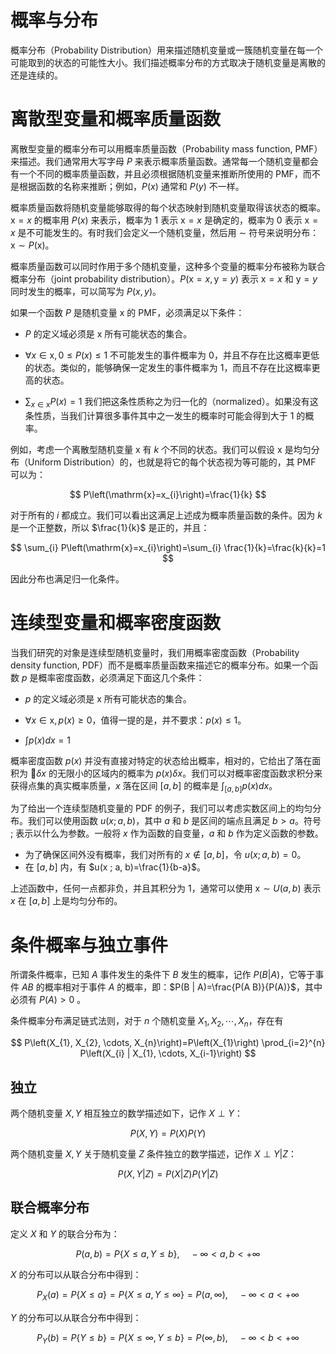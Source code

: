 # 概率与分布

概率分布（Probability Distribution）用来描述随机变量或一簇随机变量在每一个可能取到的状态的可能性大小。我们描述概率分布的方式取决于随机变量是离散的还是连续的。

# 离散型变量和概率质量函数

离散型变量的概率分布可以用概率质量函数（Probability mass function, PMF）来描述。我们通常用大写字母 $P$ 来表示概率质量函数。通常每一个随机变量都会有一个不同的概率质量函数，并且必须根据随机变量来推断所使用的 PMF，而不是根据函数的名称来推断；例如，$P(x)$ 通常和 $P(y)$ 不一样。

概率质量函数将随机变量能够取得的每个状态映射到随机变量取得该状态的概率。$\mathrm{x} = x$ 的概率用 $P(x)$ 来表示，概率为 1 表示 $\mathrm{x} = x$ 是确定的，概率为 0 表示 $\mathrm{x} = x$ 是不可能发生的。有时我们会定义一个随机变量，然后用 $\sim$ 符号来说明分布：$\mathrm{x} \sim P(\mathrm{x})$。

概率质量函数可以同时作用于多个随机变量，这种多个变量的概率分布被称为联合概率分布（joint probability distribution）。$P(\mathrm{x}=x, \mathrm{y}=y)$ 表示 $\mathrm{x} = x$ 和 $\mathrm{y} = y$ 同时发生的概率，可以简写为 $P(x,y)$。

如果一个函数 $P$ 是随机变量 $\mathrm{x}$ 的 PMF，必须满足以下条件：

- $P$ 的定义域必须是 $\mathrm{x}$ 所有可能状态的集合。

- $\forall x \in \mathrm{x}, 0 \leq P(x) \leq 1$ 不可能发生的事件概率为 0，并且不存在比这概率更低的状态。类似的，能够确保一定发生的事件概率为 1，而且不存在比这概率更高的状态。

- $\sum_{x \in \mathrm{x}} P(x)=1$ 我们把这条性质称之为归一化的（normalized）。如果没有这条性质，当我们计算很多事件其中之一发生的概率时可能会得到大于 1 的概率。

例如，考虑一个离散型随机变量 $\mathrm{x}$ 有 $k$ 个不同的状态。我们可以假设 $\mathrm{x}$ 是均匀分布（Uniform Distribution）的，也就是将它的每个状态视为等可能的，其 PMF 可以为：

$$
P\left(\mathrm{x}=x_{i}\right)=\frac{1}{k}
$$

对于所有的 $i$ 都成立。我们可以看出这满足上述成为概率质量函数的条件。因为 $k$ 是一个正整数，所以 $\frac{1}{k}$ 是正的，并且：

$$
\sum_{i} P\left(\mathrm{x}=x_{i}\right)=\sum_{i} \frac{1}{k}=\frac{k}{k}=1
$$

因此分布也满足归一化条件。

# 连续型变量和概率密度函数

当我们研究的对象是连续型随机变量时，我们用概率密度函数（Probability density function, PDF）而不是概率质量函数来描述它的概率分布。如果一个函数 $p$ 是概率密度函数，必须满足下面这几个条件：

- $p$ 的定义域必须是 $\mathrm{x}$ 所有可能状态的集合。

- $\forall x \in \mathrm{x}, p(x) \geq 0$，值得一提的是，并不要求：$p(x) \leq 1$。

- $\int p(x) d x=1$

概率密度函数 $p(x)$ 并没有直接对特定的状态给出概率，相对的，它给出了落在面积为 $\delta x$ 的无限小的区域内的概率为 $p(x) \delta x$。我们可以对概率密度函数求积分来获得点集的真实概率质量，$x$ 落在区间 $[a, b]$ 的概率是 $\int_{[a, b]} p(x) d x$。

为了给出一个连续型随机变量的 PDF 的例子，我们可以考虑实数区间上的均匀分布。我们可以使用函数 $u(x ; a, b)$，其中 $a$ 和 $b$ 是区间的端点且满足 $b > a$。符号 $;$ 表示以什么为参数。一般将 $x$ 作为函数的自变量，$a$ 和 $b$ 作为定义函数的参数。

- 为了确保区间外没有概率，我们对所有的 $x \notin[a, b]$，令 $u(x ; a, b)=0$。
- 在 $[a,b]$ 内，有 $u(x ; a, b)=\frac{1}{b-a}$。

上述函数中，任何一点都非负，并且其积分为 1，通常可以使用 $\mathrm{x} \sim U(a, b)$ 表示 $x$ 在 $[a,b]$ 上是均匀分布的。

# 条件概率与独立事件

所谓条件概率，已知 $A$ 事件发生的条件下 $B$ 发生的概率，记作 $P(B|A)$，它等于事件 $AB$ 的概率相对于事件 $A$ 的概率，即：$P(B | A)=\frac{P(A B)}{P(A)}$，其中必须有 $P(A)>0$ 。

条件概率分布满足链式法则，对于 $n$ 个随机变量 $X_{1}, X_{2}, \cdots, X_{n}$，存在有

$$
P\left(X_{1}, X_{2}, \cdots, X_{n}\right)=P\left(X_{1}\right) \prod_{i=2}^{n} P\left(X_{i} | X_{1}, \cdots, X_{i-1}\right)
$$

## 独立

两个随机变量 $X,Y$ 相互独立的数学描述如下，记作 $X \perp Y$：

$$
P(X, Y)=P(X) P(Y)
$$

两个随机变量 $X,Y$ 关于随机变量 $Z$ 条件独立的数学描述，记作 $X \perp Y | Z$：

$$
P(X, Y | Z)=P(X | Z) P(Y | Z)
$$

## 联合概率分布

定义 $X$ 和 $Y$ 的联合分布为：

$$
P(a, b)=P\{X \leq a, Y \leq b\}, \quad-\infty<a, b<+\infty
$$

$X$ 的分布可以从联合分布中得到：

$$
P_{X}(a)=P\{X \leq a\}=P\{X \leq a, Y \leq \infty\}=P(a, \infty), \quad-\infty<a<+\infty
$$

$Y$ 的分布可以从联合分布中得到：

$$
P_{Y}(b)=P\{Y \leq b\}=P\{X \leq \infty, Y \leq b\}=P(\infty, b), \quad-\infty<b<+\infty
$$

